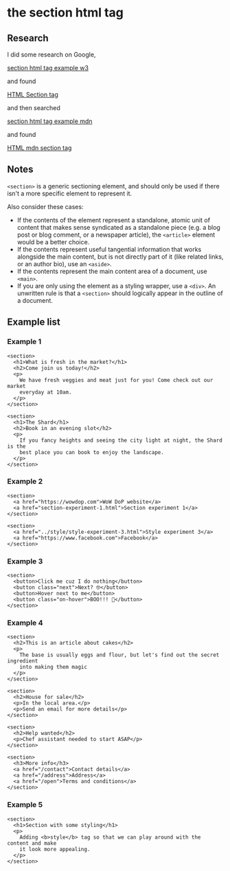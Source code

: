 # the **section** html tag

## Research

I did some research on Google,

[section html tag example w3](https://www.google.com/search?q=section+html+tag+example+w3)

and found

[HTML Section tag](https://www.w3schools.com/tags/tag_section.asp)

and then searched

[section html tag example mdn](https://www.google.com/search?q=section+html+tag+example+mdn)

and found

[HTML mdn section tag](https://developer.mozilla.org/en-US/docs/Web/HTML/Element/section)

## Notes

`<section>` is a generic sectioning element, and should only be used if there isn't a more specific element to represent it.

Also consider these cases:

- If the contents of the element represent a standalone, atomic unit of content that makes sense syndicated as a standalone piece (e.g. a blog post or blog comment, or a newspaper article), the `<article>` element would be a better choice.
- If the contents represent useful tangential information that works alongside the main content, but is not directly part of it (like related links, or an author bio), use an `<aside>`.
- If the contents represent the main content area of a document, use `<main>`.
- If you are only using the element as a styling wrapper, use a `<div>`. An unwritten rule is that a `<section>` should logically appear in the outline of a document.

## Example list

### Example 1

```html:
<section>
  <h1>What is fresh in the market?</h1>
  <h2>Come join us today!</h2>
  <p>
    We have fresh veggies and meat just for you! Come check out our market
    everyday at 10am.
  </p>
</section>

<section>
  <h1>The Shard</h1>
  <h2>Book in an evening slot</h2>
  <p>
    If you fancy heights and seeing the city light at night, the Shard is the
    best place you can book to enjoy the landscape.
  </p>
</section>
```

### Example 2

```html:
<section>
  <a href="https://wowdop.com">WoW DoP website</a>
  <a href="section-experiment-1.html">Section experiment 1</a>
</section>

<section>
  <a href="../style/style-experiment-3.html">Style experiment 3</a>
  <a href="https://www.facebook.com">Facebook</a>
</section>
```

### Example 3

```html:
<section>
  <button>Click me cuz I do nothing</button>
  <button class="next">Next? 🤓</button>
  <button>Hover next to me</button>
  <button class="on-hover">BOO!!! 👻</button>
</section>
```

### Example 4

```html:
<section>
  <h2>This is an article about cakes</h2>
  <p>
    The base is usually eggs and flour, but let's find out the secret ingredient
    into making them magic
  </p>
</section>

<section>
  <h2>House for sale</h2>
  <p>In the local area.</p>
  <p>Send an email for more details</p>
</section>

<section>
  <h2>Help wanted</h2>
  <p>Chef assistant needed to start ASAP</p>
</section>

<section>
  <h3>More info</h3>
  <a href="/contact">Contact details</a>
  <a href="/address">Address</a>
  <a href="/open">Terms and conditions</a>
</section>
```

### Example 5

```html:
<section>
  <h1>Section with some styling</h1>
  <p>
    Adding <b>style</b> tag so that we can play around with the content and make
    it look more appealing.
  </p>
</section>
```
